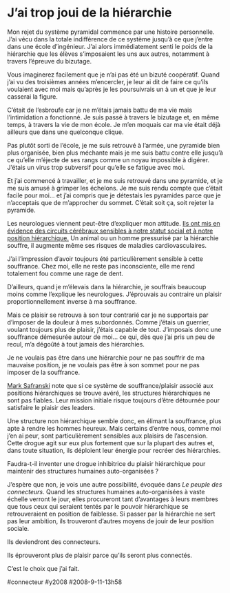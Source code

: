 # J’ai trop joui de la hiérarchie

Mon rejet du système pyramidal commence par une histoire personnelle. J’ai vécu dans la totale indifférence de ce système jusqu’à ce que j’entre dans une école d’ingénieur. J’ai alors immédiatement senti le poids de la hiérarchie que les élèves s’imposaient les uns aux autres, notamment à travers l’épreuve du bizutage.

Vous imaginerez facilement que je n’ai pas été un bizuté coopératif. Quand j’ai vu des troisièmes années m’encercler, je leur ai dit de faire ce qu’ils voulaient avec moi mais qu’après je les poursuivrais un à un et que je leur casserai la figure.

C’était de l’esbroufe car je ne m’étais jamais battu de ma vie mais l’intimidation a fonctionné. Je suis passé à travers le bizutage et, en même temps, à travers la vie de mon école. Je m’en moquais car ma vie était déjà ailleurs que dans une quelconque clique.

Pas plutôt sorti de l’école, je me suis retrouvé à l’armée, une pyramide bien plus organisée, bien plus méchante mais je me suis battu contre elle jusqu’à ce qu’elle m’éjecte de ses rangs comme un noyau impossible à digérer. J’étais un virus trop subversif pour qu’elle se fatigue avec moi.

Et j’ai commencé à travailler, et je me suis retrouvé dans une pyramide, et je me suis amusé à grimper les échelons. Je me suis rendu compte que c’était facile pour moi… et j’ai compris que je détestais les pyramides parce que je n’acceptais que de m’approcher du sommet. C’était soit ça, soit rejeter la pyramide.

Les neurologues viennent peut-être d’expliquer mon attitude. [Ils ont mis en évidence des circuits cérébraux sensibles à notre statut social et à notre position hiérarchique.](http://www.nimh.nih.gov/science-news/2008/human-brain-appears-hard-wired-for-hierarchy.shtml) Un animal ou un homme pressurisé par la hiérarchie souffre, il augmente même ses risques de maladies cardiovasculaires.

J’ai l’impression d’avoir toujours été particulièrement sensible à cette souffrance. Chez moi, elle ne reste pas inconsciente, elle me rend totalement fou comme une rage de dent.

D’ailleurs, quand je m’élevais dans la hiérarchie, je souffrais beaucoup moins comme l’explique les neurologues. J’éprouvais au contraire un plaisir proportionnellement inverse à ma souffrance.

Mais ce plaisir se retrouva à son tour contrarié car je ne supportais par d’imposer de la douleur à mes subordonnés. Comme j’étais un guerrier, voulant toujours plus de plaisir, j’étais capable de tout. J’imposais donc une souffrance démesurée autour de moi… ce qui, dès que j’ai pris un peu de recul, m’a dégoûté à tout jamais des hiérarchies.

Je ne voulais pas être dans une hiérarchie pour ne pas souffrir de ma mauvaise position, je ne voulais pas être à son sommet pour ne pas imposer de la souffrance.

[Mark Safranski](http://zenpundit.com/?p=2857) note que si ce système de souffrance/plaisir associé aux positions hiérarchiques se trouve avéré, les structures hiérarchiques ne sont pas fiables. Leur mission initiale risque toujours d’être détournée pour satisfaire le plaisir des leaders.

Une structure non hiérarchique semble donc, en élimant la souffrance, plus apte à rendre les hommes heureux. Mais certains d’entre nous, comme moi j’en ai peur, sont particulièrement sensibles aux plaisirs de l’ascension. Cette drogue agit sur eux plus fortement que sur la plupart des autres et, dans toute situation, ils déploient leur énergie pour recréer des hiérarchies.

Faudra-t-il inventer une drogue inhibitrice du plaisir hiérarchique pour maintenir des structures humaines auto-organisées ?

J’espère que non, je vois une autre possibilité, évoquée dans *Le peuple des connecteurs*. Quand les structures humaines auto-organisées à vaste échelle verront le jour, elles procureront tant d’avantages à leurs membres que tous ceux qui seraient tentés par le pouvoir hiérarchique se retrouveraient en position de faiblesse. Si passer par la hiérarchie ne sert pas leur ambition, ils trouveront d’autres moyens de jouir de leur position sociale.

Ils deviendront des connecteurs.

Ils éprouveront plus de plaisir parce qu’ils seront plus connectés.

C’est le choix que j’ai fait.

#connecteur #y2008 #2008-9-11-13h58
